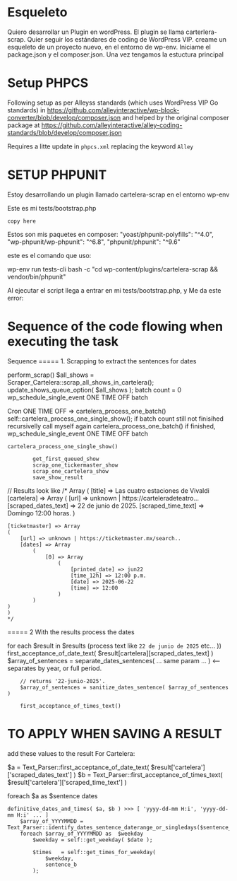 # Esqueleto

Quiero desarrollar un Plugin en wordPress. El plugin se llama carterlera-scrap.
Quier seguir los estándares de coding de WordPress VIP.
creame un esqueleto de un proyecto nuevo, en el entorno de wp-env.
Iniciame el package.json y el composer.json.
Una vez tengamos la estuctura principal

# Setup PHPCS
Following setup as per Alleyss standards (which uses WordPress VIP Go standards) in
https://github.com/alleyinteractive/wp-block-converter/blob/develop/composer.json
and helped by the original composer package at
https://github.com/alleyinteractive/alley-coding-standards/blob/develop/composer.json

Requires a litte update in `phpcs.xml` replacing the keyword `Alley`

# SETUP PHPUNIT

Estoy desarrollando un plugin llamado cartelera-scrap en el entorno wp-env

Este es mi tests/bootstrap.php
```
copy here
```
Estos son mis paquetes en composer:
"yoast/phpunit-polyfills": "^4.0",
    "wp-phpunit/wp-phpunit": "^6.8",
    "phpunit/phpunit": "^9.6"

este es el comando que uso:

wp-env run tests-cli bash -c "cd wp-content/plugins/cartelera-scrap && vendor/bin/phpunit"

Al ejecutar el script llega a entrar en mi tests/bootstrap.php, y
Me da este error:


# Sequence of the code flowing when executing the task

Sequence
===== 1. Scrapping to extract the sentences for dates

perform_scrap()
	$all_shows = Scraper_Cartelera::scrap_all_shows_in_cartelera();
	update_shows_queue_option( $all_shows );
	batch count = 0
	wp_schedule_single_event ONE TIME OFF batch


Cron ONE TIME OFF => cartelera_process_one_batch()
	self::cartelera_process_one_single_show();
	if  batch count still not finisihed
		recursivelly call myself again cartelera_process_one_batch()
	if finished, wp_schedule_single_event ONE TIME OFF batch

	cartelera_process_one_single_show()

			get_first_queued_show
			scrap_one_tickermaster_show
			scrap_one_cartelera_show
			save_show_result


// Results look like
/*
	Array (
	[title] => Las cuatro estaciones de Vivaldi
	[cartelera] => Array
	(
		[url] => unknown | https://carteleradeteatro...
		[scraped_dates_text] => 22 de junio de 2025.
		[scraped_time_text] => Domingo 12:00 horas.
	)

	[ticketmaster] => Array
	(
		[url] => unknown | https://ticketmaster.mx/search..
		[dates] => Array
			(
				[0] => Array
					(
						[printed_date] => jun22
						[time_12h] => 12:00 p.m.
						[date] => 2025-06-22
						[time] => 12:00
					)
			)
	)
	)
	*/

===== 2 With the results process the dates

for each $result in $results  (process text like `22 de junio de 2025` etc... ))
	first_acceptance_of_date_text( $result[cartelera][scraped_dates_text] )
		$array_of_sentences = separate_dates_sentences( ... same param ... )  <-- separates by year, or full period.

		// returns '22-junio-2025'.
		$array_of_sentences = sanitize_dates_sentence( $array_of_sentences )

		first_acceptance_of_times_text()


TO APPLY WHEN SAVING A RESULT
===
add these values to the result
For Cartelera:

$a = Text_Parser::first_acceptance_of_date_text( $result['cartelera']['scraped_dates_text'] )
$b = Text_Parser::first_acceptance_of_times_text( $result['cartelera']['scraped_time_text'] )

foreach $a as $sentence dates

	definitive_dates_and_times( $a, $b ) >>> [ 'yyyy-dd-mm H:i', 'yyyy-dd-mm H:i' ... ]
		$array_of_YYYYMMDD = Text_Parser::identify_dates_sentence_daterange_or_singledays($sentence_a)
		foreach $array_of_YYYYMMDD as  $weekday
			$weekday = self::get_weekday( $date );

			$times   = self::get_times_for_weekday(
				$weekday,
				sentence_b
			);
